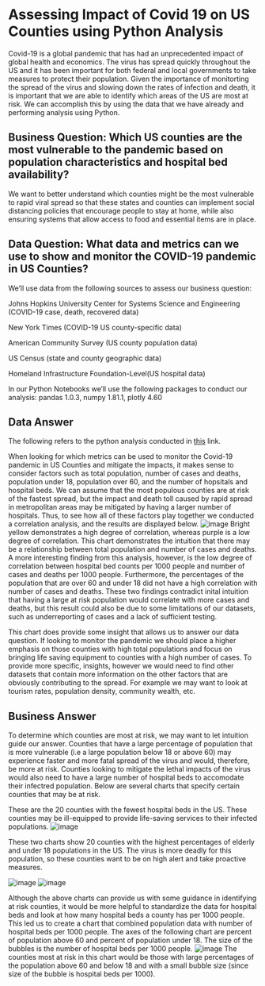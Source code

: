 # Assessing Impact of Covid 19 on US Counties using Python Analysis
Covid-19 is a global pandemic that has had an unprecedented impact of global health and economics.  The virus has spread quickly throughout the US and it has been important for both federal and local governments to take measures to protect their population.  Given the importance of monitorting the spread of the virus and slowing down the rates of infection and death, it is important that we are able to identify which areas of the US are most at risk.  We can accomplish this by using the data that we have already and performing analysis using Python.

## Business Question: Which US counties are the most vulnerable to the pandemic based on population characteristics and hospital bed availability?
We want to better understand which counties might be the most vulnerable to rapid viral spread so that these states and counties can implement social distancing policies that encourage people to stay at home, while also ensuring systems that allow access to food and essential items are in place.

## Data Question: What data and metrics can we use to show and monitor the COVID-19 pandemic in US Counties?
We’ll use data from the following sources to assess our business question:

Johns Hopkins University Center for Systems Science and Engineering (COVID-19 case, death, recovered data)

New York Times (COVID-19 US county-specific data)

American Community Survey (US county population data)

US Census (state and county geographic data)

Homeland Infrastructure Foundation-Level(US hospital data)

In our Python Notebooks we’ll use the following packages to conduct our analysis:
  pandas 1.0.3, numpy 1.81.1, plotly 4.60

## Data Answer

The following refers to the python analysis conducted in [this](htps://github.com/diallo-scott/covid-19-county-risk-python-analysis/blob/master/Covid_19.ipynb) link.

When looking for which metrics can be used to monitor the Covid-19 pandemic in US Counties and mitigate the impacts, it makes sense to consider factors such as total population, number of cases and deaths, population under 18, population over 60, and the number of hopsitals and hospital beds.  We can assume that the most populous counties are at risk of the fastest spread, but the impact and death toll caused by rapid spread in metropolitan areas may be mitigated by having a larger number of hospitals.  Thus, to see how all of these factors play together we conducted a correlation analysis, and the results are displayed below.
![image](https://github.com/diallo-scott/covid-19-county-risk-python-analysis/blob/master/Plots/Covid%20Correlation%20Heatmap.png)
Bright yellow demonstrates a high degree of correlation, whereas purple is a low degree of correlation.  This chart demonstrates the intuition that there may be a relationship between total population and number of cases and deaths.  A more interesting finding from this analysis, however, is the low degree of correlation between hospital bed counts per 1000 people and number of cases and deaths per 1000 people.  Furthermore, the percentages of the population that are over 60 and under 18 did not have a high correlation with number of cases and deaths.  These two findings contradict inital intuition that having a large at risk population would correlate with more cases and deaths, but this result could also be due to some limitations of our datasets, such as underreporting of cases and a lack of sufficient testing.

This chart does provide some insight that allows us to answer our data question.  If looking to monitor the pandemic we should place a higher emphasis on those counties with high total populations and focus on bringing life saving equipment to counties with a high number of cases.  To provide more specific, insights, however we would need to find other datasets that contain more information on the other factors that are obviously contributing to the spread.  For example we may want to look at tourism rates, population density, community wealth, etc.

## Business Answer

To determine which counties are most at risk, we may want to let intuition guide our answer.  Counties that have a large percentage of population that is more vulnerable (i.e a large population below 18 or above 60) may experience faster and more fatal spread of the virus and would, therefore, be more at risk.  Counties looking to mitigate the lethal impacts of the virus would also need to have a large number of hospital beds to accomodate their infectred population.  Below are several charts that specify certain counties that may be at risk.

These are the 20 counties with the fewest hospital beds in the US.  These counties may be ill-equipped to provide life-saving services to their infected populations.
![image](https://github.com/diallo-scott/covid-19-county-risk-python-analysis/blob/master/Plots/US%20Counties%20with%20the%20Fewest%20Hospital%20Beds.png)

These two charts show 20 counties with the highest percentages of elderly and under 18 populations in the US.  The virus is more deadly for this population, so these counties want to be on high alert and take proactive measures.

![image](https://github.com/diallo-scott/covid-19-county-risk-python-analysis/blob/master/Plots/US%20Counties%20with%20the%20Highest%20Percent%20of%20Population%20Ages%2060%2B.png)
![image](https://github.com/diallo-scott/covid-19-county-risk-python-analysis/blob/master/Plots/US%20Counties%20with%20the%20Highest%20Percent%20of%20Population%20Under%20Age%2018.png)

Although the above charts can provide us with some guidance in identifying at risk counties, it would be more helpful to standardize the data for hospital beds and look at how many hospital beds a county has per 1000 people.  This led us to create a chart that combined population data with number of hospital beds per 1000 people. The axes of the following chart are percent of population above 60 and percent of population under 18.  The size of the bubbles is the number of hospital beds per 1000 people.
![image](https://github.com/diallo-scott/covid-19-county-risk-python-analysis/blob/master/Plots/Percentage%20of%20Population%20Under%2018%20and%20Over%2060%20in%20US%20Counties.png)
The counties most at risk in this chart would be those with large percentages of the population above 60 and below 18 and with a small bubble size (since size of the bubble is hospital beds per 1000).

